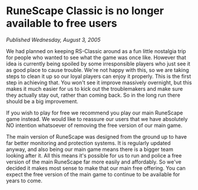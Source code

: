 # RuneScape Classic is no longer available to free users
*Published Wednesday, August 3, 2005*

We had planned on keeping RS-Classic around as a fun little nostalgia trip for people who wanted to see what the game was once like. However that idea is currently being spoiled by some irresponsible players who just see it as good place to cause trouble. We're not happy with this, so we are taking steps to clean it up so our loyal players can enjoy it properly. This is the first step in achieving that. You won't see it improve massively overnight, but this makes it much easier for us to kick out the troublemakers and make sure they actually stay out, rather than coming back. So in the long run there should be a big improvement.

If you wish to play for free we recommend you play our main RuneScape game instead. We would like to reassure our users that we have absolutely NO intention whatsoever of removing the free version of our main game.

The main version of RuneScape was designed from the ground up to have far better monitoring and protection systems. It is regularly updated anyway, and also being our main game means there is a bigger team looking after it. All this means it's possible for us to run and police a free version of the main RuneScape far more easily and affordably. So we've decided it makes most sense to make that our main free offering. You can expect the free version of the main game to continue to be available for years to come.
